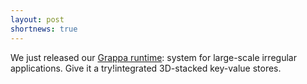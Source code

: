 ```yaml
---
layout: post
shortnews: true
---
```

We just released our [Grappa runtime][grappa]: system for large-scale irregular applications. Give it a try!integrated 3D-stacked key-value stores.

[grappa]: http://grappa.io/
